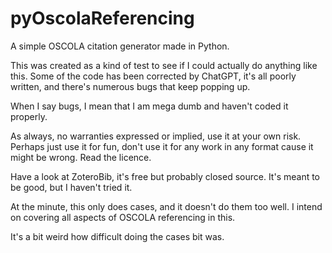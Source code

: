 # pyOscolaReferencing
A simple OSCOLA citation generator made in Python.

This was created as a kind of test to see if I could actually do anything like this. Some of the code has been corrected by ChatGPT, it's all poorly written, and there's numerous bugs that keep popping up.

When I say bugs, I mean that I am mega dumb and haven't coded it properly.

As always, no warranties expressed or implied, use it at your own risk. Perhaps just use it for fun, don't use it for any work in any format cause it might be wrong. Read the licence.

Have a look at ZoteroBib, it's free but probably closed source. It's meant to be good, but I haven't tried it.

At the minute, this only does cases, and it doesn't do them too well. I intend on covering all aspects of OSCOLA referencing in this. 

It's a bit weird how difficult doing the cases bit was.
